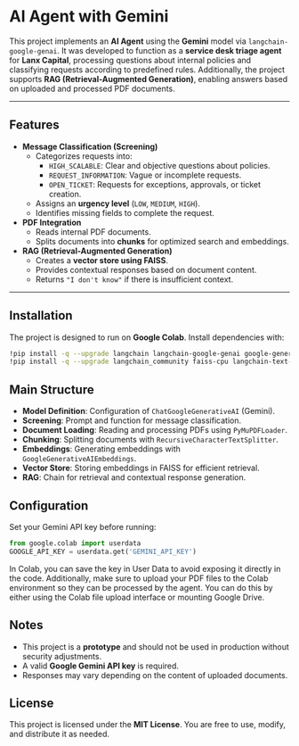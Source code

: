# AI Agent with Gemini

This project implements an **AI Agent** using the **Gemini** model via `langchain-google-genai`. It was developed to function as a **service desk triage agent** for **Lanx Capital**, processing questions about internal policies and classifying requests according to predefined rules. Additionally, the project supports **RAG (Retrieval-Augmented Generation)**, enabling answers based on uploaded and processed PDF documents.

---

## Features
- **Message Classification (Screening)**  
  - Categorizes requests into:  
    - `HIGH_SCALABLE`: Clear and objective questions about policies.  
    - `REQUEST_INFORMATION`: Vague or incomplete requests.  
    - `OPEN_TICKET`: Requests for exceptions, approvals, or ticket creation.  
  - Assigns an **urgency level** (`LOW`, `MEDIUM`, `HIGH`).  
  - Identifies missing fields to complete the request.  
- **PDF Integration**  
  - Reads internal PDF documents.  
  - Splits documents into **chunks** for optimized search and embeddings.  
- **RAG (Retrieval-Augmented Generation)**  
  - Creates a **vector store using FAISS**.  
  - Provides contextual responses based on document content.  
  - Returns `"I don't know"` if there is insufficient context.  

---

## Installation
The project is designed to run on **Google Colab**. Install dependencies with:

````bash
!pip install -q --upgrade langchain langchain-google-genai google-generativeai
!pip install -q --upgrade langchain_community faiss-cpu langchain-text-splitters PyMuPDF
````


## Main Structure

- **Model Definition**: Configuration of `ChatGoogleGenerativeAI` (Gemini).  
- **Screening**: Prompt and function for message classification.  
- **Document Loading**: Reading and processing PDFs using `PyMuPDFLoader`.  
- **Chunking**: Splitting documents with `RecursiveCharacterTextSplitter`.  
- **Embeddings**: Generating embeddings with `GoogleGenerativeAIEmbeddings`.  
- **Vector Store**: Storing embeddings in FAISS for efficient retrieval.  
- **RAG**: Chain for retrieval and contextual response generation.


## Configuration

Set your Gemini API key before running:

```python
from google.colab import userdata
GOOGLE_API_KEY = userdata.get('GEMINI_API_KEY')
````
In Colab, you can save the key in User Data to avoid exposing it directly in the code. Additionally, make sure to upload your PDF files to the Colab environment so they can be processed by the agent. You can do this by either using the Colab file upload interface or mounting Google Drive.

## Notes

- This project is a **prototype** and should not be used in production without security adjustments.  
- A valid **Google Gemini API key** is required.  
- Responses may vary depending on the content of uploaded documents.

## License

This project is licensed under the **MIT License**. You are free to use, modify, and distribute it as needed.



